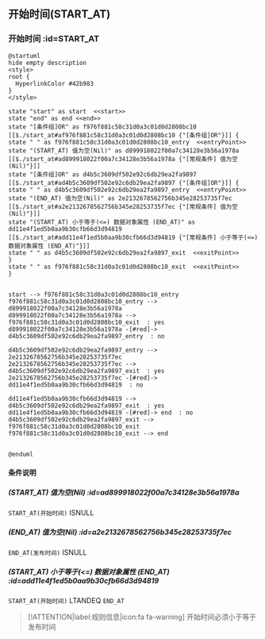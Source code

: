 ## 开始时间(START_AT) <!-- {docsify-ignore-all} -->

   

### 开始时间 :id=START_AT

```plantuml
@startuml
hide empty description
<style>
root {
  HyperlinkColor #42b983
}
</style>

state "start" as start  <<start>>
state "end" as end <<end>>
state "[条件组]OR" as f976f881c58c31d0a3c01d0d2808bc10 [[$./start_at#af976f881c58c31d0a3c01d0d2808bc10 {"[条件组]OR"}]] {
state " " as f976f881c58c31d0a3c01d0d2808bc10_entry  <<entryPoint>>
state "(START_AT) 值为空(Nil)" as d899918022f00a7c34128e3b56a1978a [[$./start_at#ad899918022f00a7c34128e3b56a1978a {"[常规条件] 值为空(Nil)"}]]
state "[条件组]OR" as d4b5c3609df502e92c6db29ea2fa9897 [[$./start_at#ad4b5c3609df502e92c6db29ea2fa9897 {"[条件组]OR"}]] {
state " " as d4b5c3609df502e92c6db29ea2fa9897_entry  <<entryPoint>>
state "(END_AT) 值为空(Nil)" as 2e2132678562756b345e28253735f7ec [[$./start_at#a2e2132678562756b345e28253735f7ec {"[常规条件] 值为空(Nil)"}]]
state "(START_AT) 小于等于(<=) 数据对象属性 (END_AT)" as dd11e4f1ed5b0aa9b30cfb66d3d94819 [[$./start_at#add11e4f1ed5b0aa9b30cfb66d3d94819 {"[常规条件] 小于等于(<=) 数据对象属性 (END_AT)"}]]
state " " as d4b5c3609df502e92c6db29ea2fa9897_exit  <<exitPoint>>
}
state " " as f976f881c58c31d0a3c01d0d2808bc10_exit  <<exitPoint>>
}


start --> f976f881c58c31d0a3c01d0d2808bc10_entry 
f976f881c58c31d0a3c01d0d2808bc10_entry --> d899918022f00a7c34128e3b56a1978a 
d899918022f00a7c34128e3b56a1978a --> f976f881c58c31d0a3c01d0d2808bc10_exit  : yes
d899918022f00a7c34128e3b56a1978a -[#red]-> d4b5c3609df502e92c6db29ea2fa9897_entry  : no

d4b5c3609df502e92c6db29ea2fa9897_entry --> 2e2132678562756b345e28253735f7ec 
2e2132678562756b345e28253735f7ec --> d4b5c3609df502e92c6db29ea2fa9897_exit  : yes
2e2132678562756b345e28253735f7ec -[#red]-> dd11e4f1ed5b0aa9b30cfb66d3d94819  : no

dd11e4f1ed5b0aa9b30cfb66d3d94819 --> d4b5c3609df502e92c6db29ea2fa9897_exit  : yes
dd11e4f1ed5b0aa9b30cfb66d3d94819 -[#red]-> end  : no
d4b5c3609df502e92c6db29ea2fa9897_exit --> f976f881c58c31d0a3c01d0d2808bc10_exit 
f976f881c58c31d0a3c01d0d2808bc10_exit --> end 


@enduml
```

#### 条件说明

##### (START_AT) 值为空(Nil) :id=ad899918022f00a7c34128e3b56a1978a



`START_AT(开始时间)` ISNULL 

##### (END_AT) 值为空(Nil) :id=a2e2132678562756b345e28253735f7ec



`END_AT(发布时间)` ISNULL 

##### (START_AT) 小于等于(<=) 数据对象属性 (END_AT) :id=add11e4f1ed5b0aa9b30cfb66d3d94819



`START_AT(开始时间)` LTANDEQ  `END_AT`

> [!ATTENTION|label:规则信息|icon:fa fa-warning]
> 开始时间必须小于等于发布时间







